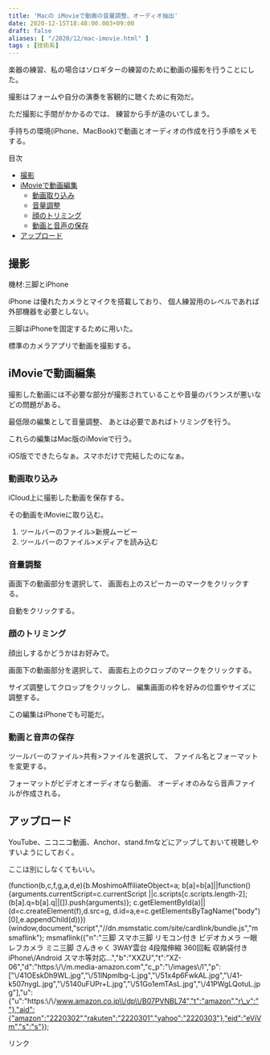 ```yaml
---
title: 'Macの iMovieで動画の音量調整、オーディオ抽出'
date: 2020-12-15T18:48:00.003+09:00
draft: false
aliases: [ "/2020/12/mac-imovie.html" ]
tags : [技術系]
---
```


楽器の練習、私の場合はソロギターの練習のために動画の撮影を行うことにした。

撮影はフォームや自分の演奏を客観的に聴くために有効だ。

ただ撮影に手間がかかるのでは、 練習から手が遠のいてしまう。

手持ちの環境(iPhone、MacBook)で動画とオーディオの作成を行う手順をメモする。

目次

*   [撮影](#撮影)
*   [iMovieで動画編集](#iMovieで動画編集)
    *   [動画取り込み](#動画取り込み)
    *   [音量調整](#音量調整)
    *   [顔のトリミング](#顔のトリミング)
    *   [動画と音声の保存](#動画と音声の保存)
*   [アップロード](#アップロード)

撮影[](#撮影 "撮影")
--------------

機材:三脚とiPhone

iPhone は優れたカメラとマイクを搭載しており、 個人練習用のレベルであれば外部機器を必要としない。

三脚はiPhoneを固定するために用いた。

標準のカメラアプリで動画を撮影する。

iMovieで動画編集[](#iMovieで動画編集 "iMovieで動画編集")
-----------------------------------------

撮影した動画には不必要な部分が撮影されていることや音量のバランスが悪いなどの問題がある。

最低限の編集として音量調整、 あとは必要であればトリミングを行う。

これらの編集はMac版のiMovieで行う。

iOS版でできたらなぁ。スマホだけで完結したのになぁ。

### 動画取り込み[](#動画取り込み "動画取り込み")

iCloud上に撮影した動画を保存する。

その動画をiMovieに取り込む。

1.  ツールバーのファイル>新規ムービー
2.  ツールバーのファイル>メディアを読み込む

### 音量調整[](#音量調整 "音量調整")

画面下の動画部分を選択して、 画面右上のスピーカーのマークをクリックする。

自動をクリックする。

### 顔のトリミング[](#顔のトリミング "顔のトリミング")

顔出しするかどうかはお好みで。

画面下の動画部分を選択して、 画面右上のクロップのマークをクリックする。

サイズ調整してクロップをクリックし、 編集画面の枠を好みの位置やサイズに調整する。

この編集はiPhoneでも可能だ。

### 動画と音声の保存[](#動画と音声の保存 "動画と音声の保存")

ツールバーのファイル>共有>ファイルを選択して、 ファイル名とフォーマットを変更する。

フォーマットがビデオとオーディオなら動画、 オーディオのみなら音声ファイルが作成される。

アップロード[](#アップロード "アップロード")
--------------------------

YouTube、ニコニコ動画、Anchor、stand.fmなどにアップしておいて視聴しやすいようにしておく。

ここは別にしなくてもいい。

(function(b,c,f,g,a,d,e){b.MoshimoAffiliateObject=a; b\[a\]=b\[a\]||function(){arguments.currentScript=c.currentScript ||c.scripts\[c.scripts.length-2\];(b\[a\].q=b\[a\].q||\[\]).push(arguments)}; c.getElementById(a)||(d=c.createElement(f),d.src=g, d.id=a,e=c.getElementsByTagName("body")\[0\],e.appendChild(d))}) (window,document,"script","//dn.msmstatic.com/site/cardlink/bundle.js","msmaflink"); msmaflink({"n":"三脚 スマホ三脚 リモコン付き ビデオカメラ 一眼レフカメラ ミニ三脚 さんきゃく 3WAY雲台 4段階伸縮 360回転 収納袋付きiPhone\\/Android スマホ等対応…","b":"XXZU","t":"XZ-06","d":"https:\\/\\/m.media-amazon.com","c\_p":"\\/images\\/I","p":\["\\/41OEskDh9WL.jpg","\\/51lNpmlbg-L.jpg","\\/51x4p6FwkAL.jpg","\\/41-k507nygL.jpg","\\/5140uFUPr+L.jpg","\\/51Go1emTAsL.jpg","\\/41PWgLQotuL.jpg"\],"u":{"u":"https:\\/\\/www.amazon.co.jp\\/dp\\/B07PVNBL74","t":"amazon","r\_v":""},"aid":{"amazon":"2220302","rakuten":"2220301","yahoo":"2220303"},"eid":"eViVm","s":"s"});

リンク